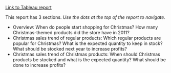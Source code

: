 [Link to Tableau report](https://public.tableau.com/views/christmas_16850431515080/Story1?:language=en-US&:display_count=n&:origin=viz_share_link)

This report has 3 sections. *Use the dots at the top of the report to navigate.*
- Overview: When do people start shopping for Christmas? How many Christmas-themed products did the store have in 2011?
- Christmas sales trend of regular products: Which regular products are popular for Christmas? What is the expected quantity to keep in stock? What should be stocked next year to increase profits?
- Christmas sales trend of Christmas products: When should Christmas products be stocked and what is the expected quantity? What should be done to increase profits?

